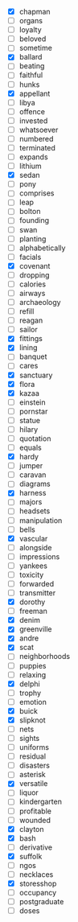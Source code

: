 - [x] chapman
- [ ] organs
- [ ] loyalty
- [ ] beloved
- [ ] sometime
- [x] ballard
- [ ] beating
- [ ] faithful
- [ ] hunks
- [x] appellant
- [ ] libya
- [ ] offence
- [ ] invested
- [ ] whatsoever
- [ ] numbered
- [ ] terminated
- [ ] expands
- [ ] lithium
- [x] sedan
- [ ] pony
- [ ] comprises
- [ ] leap
- [ ] bolton
- [ ] founding
- [ ] swan
- [ ] planting
- [ ] alphabetically
- [ ] facials
- [x] covenant
- [ ] dropping
- [ ] calories
- [ ] airways
- [ ] archaeology
- [ ] refill
- [ ] reagan
- [ ] sailor
- [x] fittings
- [x] lining
- [ ] banquet
- [ ] cares
- [x] sanctuary
- [x] flora
- [x] kazaa
- [ ] einstein
- [ ] pornstar
- [ ] statue
- [ ] hilary
- [ ] quotation
- [ ] equals
- [x] hardy
- [ ] jumper
- [ ] caravan
- [ ] diagrams
- [x] harness
- [ ] majors
- [ ] headsets
- [ ] manipulation
- [ ] bells
- [x] vascular
- [ ] alongside
- [ ] impressions
- [ ] yankees
- [ ] toxicity
- [ ] forwarded
- [ ] transmitter
- [x] dorothy
- [ ] freeman
- [x] denim
- [x] greenville
- [x] andre
- [x] scat
- [ ] neighborhoods
- [ ] puppies
- [ ] relaxing
- [x] delphi
- [ ] trophy
- [ ] emotion
- [x] buick
- [x] slipknot
- [ ] nets
- [ ] sights
- [ ] uniforms
- [ ] residual
- [ ] disasters
- [ ] asterisk
- [x] versatile
- [ ] liquor
- [ ] kindergarten
- [ ] profitable
- [ ] wounded
- [x] clayton
- [x] bash
- [ ] derivative
- [x] suffolk
- [ ] ngos
- [ ] necklaces
- [x] storesshop
- [ ] occupancy
- [ ] postgraduate
- [ ] doses